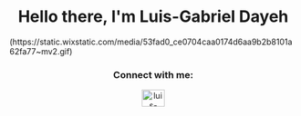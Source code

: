 <h1 align="center">Hello there, I'm Luis-Gabriel Dayeh </h1>
(https://static.wixstatic.com/media/53fad0_ce0704caa0174d6aa9b2b8101a62fa77~mv2.gif)

<h3 align="center">Connect with me: </h3>

<p align="center"><a href="https://www.linkedin.com/in/luis-gabrieldayeh/" target="blank"><img align="center" src="https://raw.githubusercontent.com/rahuldkjain/github-profile-readme-generator/master/src/images/icons/Social/linked-in-alt.svg" alt="luis-gabriel ayman dayeh" height="30" width="40" /></a>
</p>
 
